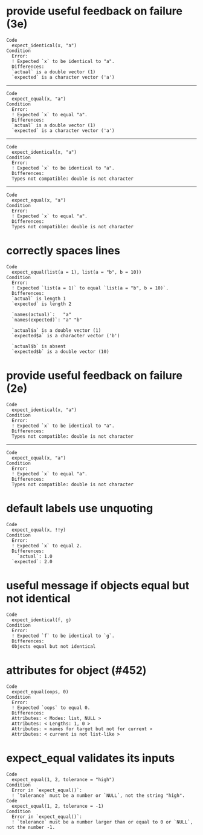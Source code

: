 # provide useful feedback on failure (3e)

    Code
      expect_identical(x, "a")
    Condition
      Error:
      ! Expected `x` to be identical to "a".
      Differences:
      `actual` is a double vector (1)
      `expected` is a character vector ('a')

---

    Code
      expect_equal(x, "a")
    Condition
      Error:
      ! Expected `x` to equal "a".
      Differences:
      `actual` is a double vector (1)
      `expected` is a character vector ('a')

---

    Code
      expect_identical(x, "a")
    Condition
      Error:
      ! Expected `x` to be identical to "a".
      Differences:
      Types not compatible: double is not character

---

    Code
      expect_equal(x, "a")
    Condition
      Error:
      ! Expected `x` to equal "a".
      Differences:
      Types not compatible: double is not character

# correctly spaces lines

    Code
      expect_equal(list(a = 1), list(a = "b", b = 10))
    Condition
      Error:
      ! Expected `list(a = 1)` to equal `list(a = "b", b = 10)`.
      Differences:
      `actual` is length 1
      `expected` is length 2
      
      `names(actual)`:   "a"    
      `names(expected)`: "a" "b"
      
      `actual$a` is a double vector (1)
      `expected$a` is a character vector ('b')
      
      `actual$b` is absent
      `expected$b` is a double vector (10)

# provide useful feedback on failure (2e)

    Code
      expect_identical(x, "a")
    Condition
      Error:
      ! Expected `x` to be identical to "a".
      Differences:
      Types not compatible: double is not character

---

    Code
      expect_equal(x, "a")
    Condition
      Error:
      ! Expected `x` to equal "a".
      Differences:
      Types not compatible: double is not character

# default labels use unquoting

    Code
      expect_equal(x, !!y)
    Condition
      Error:
      ! Expected `x` to equal 2.
      Differences:
        `actual`: 1.0
      `expected`: 2.0

# useful message if objects equal but not identical

    Code
      expect_identical(f, g)
    Condition
      Error:
      ! Expected `f` to be identical to `g`.
      Differences:
      Objects equal but not identical

# attributes for object (#452)

    Code
      expect_equal(oops, 0)
    Condition
      Error:
      ! Expected `oops` to equal 0.
      Differences:
      Attributes: < Modes: list, NULL >
      Attributes: < Lengths: 1, 0 >
      Attributes: < names for target but not for current >
      Attributes: < current is not list-like >

# expect_equal validates its inputs

    Code
      expect_equal(1, 2, tolerance = "high")
    Condition
      Error in `expect_equal()`:
      ! `tolerance` must be a number or `NULL`, not the string "high".
    Code
      expect_equal(1, 2, tolerance = -1)
    Condition
      Error in `expect_equal()`:
      ! `tolerance` must be a number larger than or equal to 0 or `NULL`, not the number -1.

